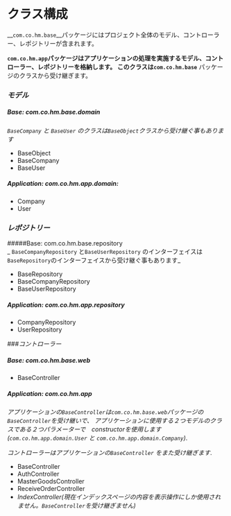 # クラス構成 

__`com.co.hm.base`__パッケージにはプロジェクト全体のモデル、コントローラー、レポジトリーが含まれます。

__`com.co.hm.app`__パッケージはアプリケーションの処理を実施するモデル、コントローラー、レポジトリーを格納します。
このクラスは__`com.co.hm.base`__  パッケージのクラスから受け継ぎます。

### _モデル_  
##### Base: com.co.hm.base.domain  

_`BaseCompany` と `BaseUser` のクラスは`BaseObject`クラスから受け継ぐ事もあります_        

 * BaseObject    
 * BaseCompany    
 * BaseUser    
 
##### Application: com.co.hm.app.domain:
  
 * Company  
 * User  


### _レポジトリー_  
#####Base: com.co.hm.base.repository  
_ `BaseCompanyRepository` と`BaseUserRepository` のインターフェイスは
`BaseRepository`のインターフェイスから受け継ぐ事もあります_  

 * BaseRepository  
 * BaseCompanyRepository  
 * BaseUserRepository  
 
##### Application: com.co.hm.app.repository    
 * CompanyRepository   
 * UserRepository   

###_コントローラー_   
##### Base: com.co.hm.base.web  
  
 * BaseController  
 
##### Application: com.co.hm.app  
    
_アプリケーションの`BaseController`は`com.co.hm.base.web`パッケージの`BaseController`を受け継いで、
アプリケーションに使用する２つモデルのクラスである２つパラメーターで　constructorを使用します
(`com.co.hm.app.domain.User` と `com.co.hm.app.domain.Company`)_.  
 
  
  
_コントローラーはアプリケーションの`BaseController` をまた受け継ぎます_.  

 * BaseController   
 * AuthController  
 * MasterGoodsController    
 * ReceiveOrderController     
 * _IndexController(現在インデックスページの内容を表示操作にしか使用されません。`BaseController`を受け継ぎません)_  